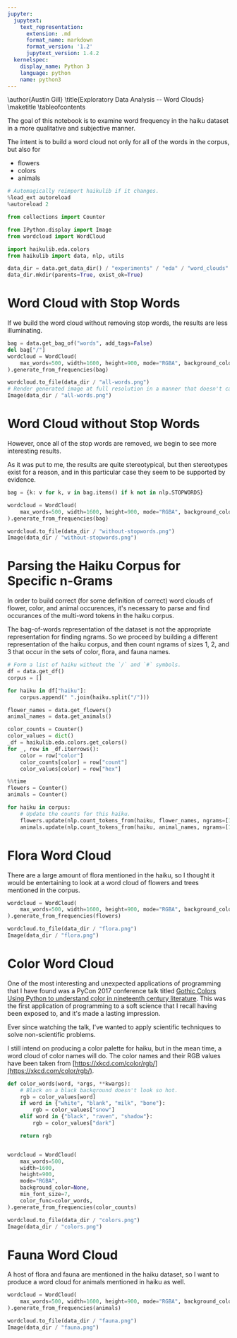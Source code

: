 ```yaml
---
jupyter:
  jupytext:
    text_representation:
      extension: .md
      format_name: markdown
      format_version: '1.2'
      jupytext_version: 1.4.2
  kernelspec:
    display_name: Python 3
    language: python
    name: python3
---
```


<!-- #raw -->
\author{Austin Gill}
\title{Exploratory Data Analysis -- Word Clouds}
\maketitle
\tableofcontents
<!-- #endraw -->

The goal of this notebook is to examine word frequency in the haiku dataset in a more qualitative and subjective manner.

The intent is to build a word cloud not only for all of the words in the corpus, but also for

* flowers
* colors
* animals

```python
# Automagically reimport haikulib if it changes.
%load_ext autoreload
%autoreload 2

from collections import Counter

from IPython.display import Image
from wordcloud import WordCloud

import haikulib.eda.colors
from haikulib import data, nlp, utils
```

```python
data_dir = data.get_data_dir() / "experiments" / "eda" / "word_clouds"
data_dir.mkdir(parents=True, exist_ok=True)
```

# Word Cloud with Stop Words

If we build the word cloud without removing stop words, the results are less illuminating.

```python
bag = data.get_bag_of("words", add_tags=False)
del bag["/"]
wordcloud = WordCloud(
    max_words=500, width=1600, height=900, mode="RGBA", background_color=None
).generate_from_frequencies(bag)

wordcloud.to_file(data_dir / "all-words.png")
# Render generated image at full resolution in a manner that doesn't cache the images.
Image(data_dir / "all-words.png")
```

# Word Cloud without Stop Words

However, once all of the stop words are removed, we begin to see more interesting results.

As it was put to me, the results are quite stereotypical, but then stereotypes exist for a reason, and in this particular case they seem to be supported by evidence.

```python
bag = {k: v for k, v in bag.items() if k not in nlp.STOPWORDS}

wordcloud = WordCloud(
    max_words=500, width=1600, height=900, mode="RGBA", background_color=None
).generate_from_frequencies(bag)

wordcloud.to_file(data_dir / "without-stopwords.png")
Image(data_dir / "without-stopwords.png")
```

# Parsing the Haiku Corpus for Specific n-Grams

In order to build correct (for some definition of correct) word clouds of flower, color, and animal occurences, it's necessary to parse and find occurances of the multi-word tokens in the haiku corpus.

The bag-of-words representation of the dataset is not the appropriate representation for finding ngrams.
So we proceed by building a different representation of the haiku corpus, and then count ngrams of sizes 1, 2, and 3 that occur in the sets of color, flora, and fauna names.

```python
# Form a list of haiku without the `/` and `#` symbols.
df = data.get_df()
corpus = []

for haiku in df["haiku"]:
    corpus.append(" ".join(haiku.split("/")))

flower_names = data.get_flowers()
animal_names = data.get_animals()

color_counts = Counter()
color_values = dict()
_df = haikulib.eda.colors.get_colors()
for _, row in _df.iterrows():
    color = row["color"]
    color_counts[color] = row["count"]
    color_values[color] = row["hex"]
```

```python
%%time
flowers = Counter()
animals = Counter()

for haiku in corpus:
    # Update the counts for this haiku.
    flowers.update(nlp.count_tokens_from(haiku, flower_names, ngrams=[1, 2, 3]))
    animals.update(nlp.count_tokens_from(haiku, animal_names, ngrams=[1, 2, 3]))
```

# Flora Word Cloud

There are a large amount of flora mentioned in the haiku, so I thought it would be entertaining to look at a word cloud of flowers and trees mentioned in the corpus.

```python
wordcloud = WordCloud(
    max_words=500, width=1600, height=900, mode="RGBA", background_color=None
).generate_from_frequencies(flowers)

wordcloud.to_file(data_dir / "flora.png")
Image(data_dir / "flora.png")
```

# Color Word Cloud

One of the most interesting and unexpected applications of programming that I have found was a PyCon 2017 conference talk titled [Gothic Colors Using Python to understand color in nineteenth century literature](https://www.youtube.com/watch?v=3dDtACSYVx0).
This was the first application of programming to a soft science that I recall having been exposed to, and it's made a lasting impression.

Ever since watching the talk, I've wanted to apply scientific techniques to solve non-scientific problems.

I still intend on producing a color palette for haiku, but in the mean time, a word cloud of color names will do.
The color names and their RGB values have been taken from [https://xkcd.com/color/rgb/](https://xkcd.com/color/rgb/).

```python
def color_words(word, *args, **kwargs):
    # Black on a black background doesn't look so hot.
    rgb = color_values[word]
    if word in {"white", "blank", "milk", "bone"}:
        rgb = color_values["snow"]
    elif word in {"black", "raven", "shadow"}:
        rgb = color_values["dark"]

    return rgb


wordcloud = WordCloud(
    max_words=500,
    width=1600,
    height=900,
    mode="RGBA",
    background_color=None,
    min_font_size=7,
    color_func=color_words,
).generate_from_frequencies(color_counts)

wordcloud.to_file(data_dir / "colors.png")
Image(data_dir / "colors.png")
```

# Fauna Word Cloud

A host of flora and fauna are mentioned in the haiku dataset, so I want to produce a word cloud for animals mentioned in haiku as well.

```python
wordcloud = WordCloud(
    max_words=500, width=1600, height=900, mode="RGBA", background_color=None
).generate_from_frequencies(animals)

wordcloud.to_file(data_dir / "fauna.png")
Image(data_dir / "fauna.png")
```
